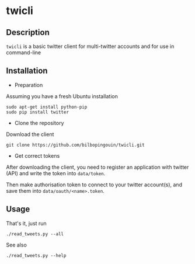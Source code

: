 # twicli

## Description

`twicli` is a basic twitter client for multi-twitter accounts and for use in command-line

## Installation

* Preparation

Assuming you have a fresh Ubuntu installation

	sudo apt-get install python-pip
	sudo pip install twitter

* Clone the repository

Download the client

	git clone https://github.com/bilbopingouin/twicli.git

* Get correct tokens

After downloading the client, you need to register an application with twitter (API) and write the token into `data/token`.

Then make authorisation token to connect to your twitter account(s), and save them into `data/oauth/<name>.token`.

## Usage

That's it, just run 

	./read_tweets.py --all 

See also

	./read_tweets.py --help
